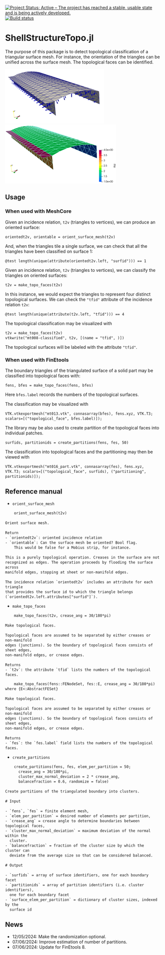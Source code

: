 [![Project Status: Active – The project has reached a stable, usable state and is being actively developed.](http://www.repostatus.org/badges/latest/active.svg)](http://www.repostatus.org/#active)
[![Build status](https://github.com/PetrKryslUCSD/ShellStructureTopo.jl/workflows/CI/badge.svg)](https://github.com/PetrKryslUCSD/ShellStructureTopo.jl/actions)

# ShellStructureTopo.jl

The purpose of this package is to detect topological classification of a
triangular surface mesh. For instance, the orientation of the triangles can be
unified across the surface mesh. The topological faces can be identified.

![Sample of unified normals](sample_normals50.png)
![Sample of detected topological faces](sample_topology50.png)

## Usage

### When used with MeshCore

Given an incidence relation, `t2v` (triangles to vertices),
we can produce an oriented surface: 
```
orientedt2v, orientable = orient_surface_mesh(t2v)
```
And, when the triangles tile a single surface, we can check that all the triangles have been classified on surface 1:
```
@test length(unique(attribute(orientedt2v.left, "surfid"))) == 1
```


Given an incidence relation, `t2v` (triangles to vertices),
we can classify the triangles on oriented surfaces: 
```
t2v = make_topo_faces(t2v)
```
In this instance, we would expect the triangles to represent four distinct topological surfaces. We can check the `"tfid"` attribute of the incidence relation `t2v`:
```
@test length(unique(attribute(t2v.left, "tfid"))) == 4
```

The topological classification may be visualized with
```
t2v = make_topo_faces(t2v)
vtkwrite("mt008-classified", t2v, [(name = "tfid", )])
```
The topological surfaces will be labeled with the attribute `"tfid"`.

### When used with FinEtools

The boundary triangles of the triangulated surface of a solid part may be classified into topological faces with:
```
fens, bfes = make_topo_faces(fens, bfes)
```
Here `bfes.label` records the numbers of the topological surfaces.

The classification may be visualized with
```
VTK.vtkexportmesh("mt013.vtk", connasarray(bfes), fens.xyz, VTK.T3; scalars=[("topological_face", bfes.label)]);
```

The library may be also used to create partition of the topological faces into individual patches.  
```
surfids, partitionids = create_partitions(fens, fes, 50)
```

The classification into topological faces and the partitioning may then be viewed with
```
VTK.vtkexportmesh("mt016_part.vtk", connasarray(fes), fens.xyz, VTK.T3; scalars=[("topological_face", surfids), ("partitioning", partitionids)]);
```

## Reference manual

- `orient_surface_mesh`
```
    orient_surface_mesh(t2v)

Orient surface mesh.

Return
- `orientedt2v`: oriented incidence relation
- `orientable`: Can the surface mesh be oriented? Bool flag.
    This would be false for a Mobius strip, for instance.

This is a purely topological operation. Creases in the surface are not
recognized as edges. The operation proceeds by flooding the surface across
manifold edges, stopping at sheet or non-manifold edges.

The incidence relation `orientedt2v` includes an attribute for each triangle
that provides the surface id to which the triangle belongs
(`orientedt2v.left.attributes["surfid"]`).
```

- `make_topo_faces`
```
    make_topo_faces(t2v, crease_ang = 30/180*pi)

Make topological faces.

Topological faces are assumed to be separated by either creases or non-manifold
edges (junctions). So the boundary of topological faces consists of sheet edges,
non-manifold edges, or crease edges.

Returns
- `t2v`: the attribute `tfid` lists the numbers of the topological faces.
```

```
    make_topo_faces(fens::FENodeSet, fes::E, crease_ang = 30/180*pi) where {E<:AbstractFESet} 

Make topological faces.

Topological faces are assumed to be separated by either creases or non-manifold
edges (junctions). So the boundary of topological faces consists of sheet edges,
non-manifold edges, or crease edges.

Returns
- `fes`: the `fes.label` field lists the numbers of the topological faces.
```

- `create_partitions`
```
    create_partitions(fens, fes, elem_per_partition = 50; 
      crease_ang = 30/180*pi, 
      cluster_max_normal_deviation = 2 * crease_ang,
      balancefraction = 0.6, randomize = false)

Create partitions of the triangulated boundary into clusters.

# Input

- `fens`, `fes` = finite element mesh,
- `elem_per_partition` = desired number of elements per partition,
- `crease_ang` = crease angle to determine boundaries between topological faces,
- `cluster_max_normal_deviation` = maximum deviation of the normal within the
  cluster.
- `balancefraction` = fraction of the cluster size by which the cluster can
  deviate from the average size so that can be considered balanced.

# Output

- `surfids` = array of surface identifiers, one for each boundary facet
- `partitionids` = array of partition identifiers (i.e. cluster identifiers),
  one for each boundary facet
- `surface_elem_per_partition` = dictionary of cluster sizes, indexed by the
  surface id
```

## News

- 12/05/2024: Make the randomization optional.
- 07/06/2024: Improve estimation of number of partitions.
- 07/06/2024: Update for FinEtools 8.
